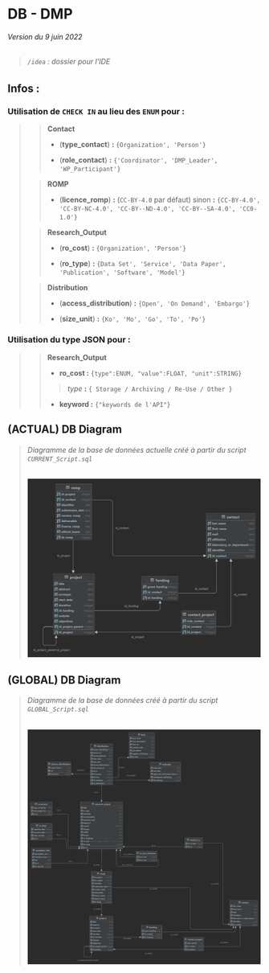 # DB - DMP

###### Version du 9 juin 2022

> ###### `/idea` : dossier pour l'IDE

## Infos :

### Utilisation de `CHECK IN` au lieu des **`ENUM`** pour :
>
> > **Contact**
> > - (**type_contact**) **:** `{Organization', 'Person'}`
> >
> >
> > - (**role_contact**) **:** `{'Coordinator', 'DMP_Leader', 'WP_Participant'}`
>
>  > **ROMP**
> > - (**licence_romp**) **:** (`CC-BY-4.0` par défaut) sinon **:** `{CC-BY-4.0', 'CC-BY-NC-4.0', 'CC-BY--ND-4.0', 'CC-BY--SA-4.0', 'CC0-1.0'}`
>
> > **Research_Output**
> > - (**ro_cost**)  **:**  `{Organization', 'Person'}`
> >
> >
> > - (**ro_type**)  **:**  `{Data Set', 'Service', 'Data Paper', 'Publication', 'Software', 'Model'}`
>
> > **Distribution**
> > - (**access_distribution**)  **:** `{Open', 'On Demand', 'Embargo'}`
> >
> >
> > - (**size_unit**) **:** `{Ko', 'Mo', 'Go', 'To', 'Po'}`

### Utilisation du type JSON pour :
>
> > **Research_Output**
> > - **ro_cost :** `{type":ENUM, "value":FLOAT, "unit":STRING}`
> > > _type_ **:** `{ Storage / Archiving / Re-Use / Other }`
> > - **keyword :** `{"keywords de l'API"}`

## (ACTUAL) DB Diagram
>
>###### Diagramme de la base de données actuelle créé à partir du script `CURRENT_Script.sql`
>
>![diagram](current.png)

## (GLOBAL) DB Diagram
>
>###### Diagramme de la base de données créé à partir du script `GLOBAL_Script.sql`
>
>![diagram](global.png)
